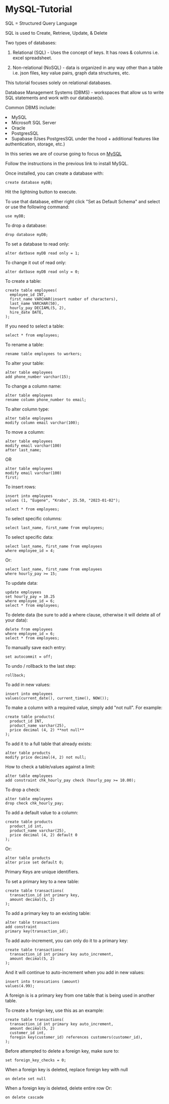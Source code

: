 # MySQL-Tutorial

SQL = Structured Query Language

SQL is used to Create, Retrieve, Update, & Delete

Two types of databases: 

1) Relational (SQL) - Uses the concept of keys. It has rows & columns i.e. excel spreadsheet. 

2) Non-relational (NoSQL) - data is organized in any way other than a table i.e. json files, key value pairs, graph data structures, etc.

This tutorial focuses solely on relational databases.

Database Management Systems (DBMS) - workspaces that allow us to write SQL statements and work with our database(s). 

Common DBMS include:
<li>MySQL</li>
<li>Microsoft SQL Server</li>
<li>Oracle</li>
<li>PostgresSQL</li>
<li>Supabase (Uses PostgresSQL under the hood + additional features like authentication, storage, etc.)</li>

In this series we are of course going to focus on [MySQL](https://www.mysql.com/)

Follow the instructions in the previous link to install MySQL. 

Once installed, you can create a database with:

```MySQL
create database myDB;
```
Hit the lightning button to execute.

To use that database, either right click "Set as Default Schema" and select or use the following command:

```MySQL
use myDB;
```

To drop a database:
```MySQL
drop database myDB;
```

To set a database to read only:
```MySQL
alter datbase myDB read only = 1;
```
To change it out of read only:
```MySQL
alter datbase myDB read only = 0;
```

To create a table:
```MySQL
create table employees(
  employee_id INT,
  first_name VARCHAR(insert number of characters),
  last_name VARCHAR(50),
  hourly_pay DECIAML(5, 2),
  hire_date DATE,
);
```

If you need to select a table:
```MySQL
select * from employees;
```
To rename a table:
```MySQL
rename table employees to workers;
```
To alter your table:
```MySQL
alter table employees 
add phone_number varchar(15);
```
To change a column name:
```MySQL
alter table employees
rename column phone_number to email;
```
To alter column type:
```MySQL
alter table employees
modify column email varchar(100);
```
To move a column:
```MySQL
alter table employees
modify email varchar(100)
after last_name;
```
OR
```MySQL
alter table employees
modify email varchar(100)
first;
```

To insert rows:
```MySQL
insert into employees
values (1, "Eugene", "Krabs", 25.50, "2023-01-02");

select * from employees;
```

To select specific columns:
```MySQL
select last_name, first_name from employees;
```
To select specific data:
```MySQL
select last_name, first_name from employees
where employee_id = 4;
```
Or:
```MySQL
select last_name, first_name from employees
where hourly_pay >= 15;
```

To update data:
```MySQL
update employees
set hourly_pay = 10.25
where employee_id = 6;
select * from employees;
```
To delete data (be sure to add a where clause, otherwise it will delete all of your data):
```MySQL
delete from employees
where employee_id = 6;
select * from employees;
```
To manually save each entry:
```MySQL
set autocommit = off;
```
To undo / rollback to the last step:
```MySQL
rollback;
```
To add in new values:
```MySQL
insert into employees
values(current_date(), current_time(), NOW());
```

To make a column with a required value, simply add "not null". For example:
```MySQL
create table products(
  product_id INT,
  product_name varchar(25),
  price decimal (4, 2) **not null**
);
```
To add it to a full table that already exists:
```MySQL
alter table products
modify price decimal(4, 2) not null;
```

How to check a table/values against a limit:
```MySQL
alter table employees
add constraint chk_hourly_pay check (hourly_pay >= 10.00);
```

To drop a check:
```MySQL
alter table employees
drop check chk_hourly_pay;
```

To add a default value to a column:
```MySQL
create table products
  product_id int,
  product_name varchar(25),
  price decimal (4, 2) default 0
);
```
Or:
```MySQL
alter table products
alter price set default 0;
```

Primary Keys are unique identifiers. 

To set a primary key to a new table:
```MySQL
create table transactions(
  transaction_id int primary key,
  amount decimal(5, 2)
);
```
To add a primary key to an existing table:
```MySQL
alter table transactions
add constraint
primary key(transaction_id);
```
To add auto-increment, you can only do it to a primary key:
```MySQL
create table transactions(
  transaction_id int primary key auto_increment,
  amount decimal(5, 2)
);
```
And it will continue to auto-increment when you add in new values:
```MySQL
insert into transcations (amount)
values(4.99);
```
A foreign is is a primary key from one table that is being used in another table. 

To create a foreign key, use this as an example:
```MySQL
create table transactions(
  transaction_id int primary key auto_increment,
  amount decimal(5, 2)
  customer_id int,
  foregin key(customer_id) references customers(customer_id),
);
```

Before attempted to delete a foreign key, make sure to:
```MySQL
set foreign_key_checks = 0;
```

When a foreign key is deleted, replace foreign key with null
```MySQL
on delete set null
```
When a foreign key is deleted, delete entire row
Or: 
```MySQL
on delete cascade
```




